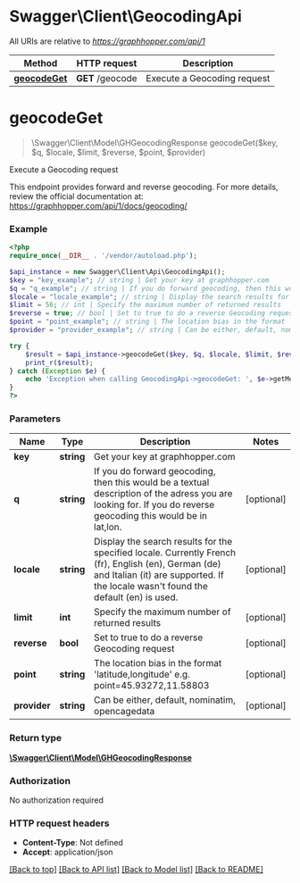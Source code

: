 # Swagger\Client\GeocodingApi

All URIs are relative to *https://graphhopper.com/api/1*

Method | HTTP request | Description
------------- | ------------- | -------------
[**geocodeGet**](GeocodingApi.md#geocodeGet) | **GET** /geocode | Execute a Geocoding request


# **geocodeGet**
> \Swagger\Client\Model\GHGeocodingResponse geocodeGet($key, $q, $locale, $limit, $reverse, $point, $provider)

Execute a Geocoding request

This endpoint provides forward and reverse geocoding. For more details, review the official documentation at: https://graphhopper.com/api/1/docs/geocoding/

### Example
```php
<?php
require_once(__DIR__ . '/vendor/autoload.php');

$api_instance = new Swagger\Client\Api\GeocodingApi();
$key = "key_example"; // string | Get your key at graphhopper.com
$q = "q_example"; // string | If you do forward geocoding, then this would be a textual description of the adress you are looking for. If you do reverse geocoding this would be in lat,lon.
$locale = "locale_example"; // string | Display the search results for the specified locale. Currently French (fr), English (en), German (de) and Italian (it) are supported. If the locale wasn't found the default (en) is used.
$limit = 56; // int | Specify the maximum number of returned results
$reverse = true; // bool | Set to true to do a reverse Geocoding request
$point = "point_example"; // string | The location bias in the format 'latitude,longitude' e.g. point=45.93272,11.58803
$provider = "provider_example"; // string | Can be either, default, nominatim, opencagedata

try {
    $result = $api_instance->geocodeGet($key, $q, $locale, $limit, $reverse, $point, $provider);
    print_r($result);
} catch (Exception $e) {
    echo 'Exception when calling GeocodingApi->geocodeGet: ', $e->getMessage(), PHP_EOL;
}
?>
```

### Parameters

Name | Type | Description  | Notes
------------- | ------------- | ------------- | -------------
 **key** | **string**| Get your key at graphhopper.com |
 **q** | **string**| If you do forward geocoding, then this would be a textual description of the adress you are looking for. If you do reverse geocoding this would be in lat,lon. | [optional]
 **locale** | **string**| Display the search results for the specified locale. Currently French (fr), English (en), German (de) and Italian (it) are supported. If the locale wasn&#39;t found the default (en) is used. | [optional]
 **limit** | **int**| Specify the maximum number of returned results | [optional]
 **reverse** | **bool**| Set to true to do a reverse Geocoding request | [optional]
 **point** | **string**| The location bias in the format &#39;latitude,longitude&#39; e.g. point&#x3D;45.93272,11.58803 | [optional]
 **provider** | **string**| Can be either, default, nominatim, opencagedata | [optional]

### Return type

[**\Swagger\Client\Model\GHGeocodingResponse**](../Model/GHGeocodingResponse.md)

### Authorization

No authorization required

### HTTP request headers

 - **Content-Type**: Not defined
 - **Accept**: application/json

[[Back to top]](#) [[Back to API list]](../../README.md#documentation-for-api-endpoints) [[Back to Model list]](../../README.md#documentation-for-models) [[Back to README]](../../README.md)

